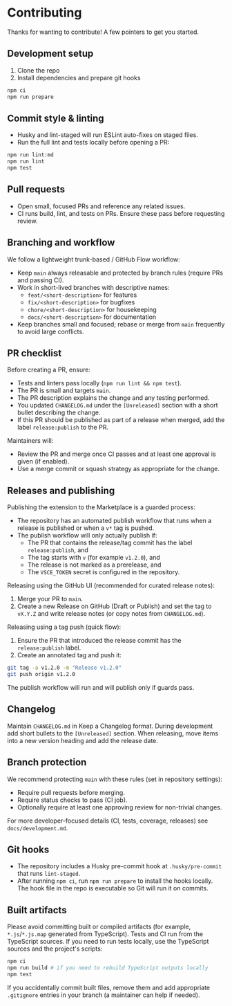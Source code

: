 # Contributing

Thanks for wanting to contribute! A few pointers to get you started.

## Development setup

1. Clone the repo
2. Install dependencies and prepare git hooks

```bash
npm ci
npm run prepare
```

## Commit style & linting

- Husky and lint-staged will run ESLint auto-fixes on staged files.
- Run the full lint and tests locally before opening a PR:

```bash
npm run lint:md
npm run lint
npm test
```

## Pull requests

- Open small, focused PRs and reference any related issues.
- CI runs build, lint, and tests on PRs. Ensure these pass before requesting review.

## Branching and workflow

We follow a lightweight trunk-based / GitHub Flow workflow:

- Keep `main` always releasable and protected by branch rules (require PRs and passing CI).
- Work in short-lived branches with descriptive names:
  - `feat/<short-description>` for features
  - `fix/<short-description>` for bugfixes
  - `chore/<short-description>` for housekeeping
  - `docs/<short-description>` for documentation
- Keep branches small and focused; rebase or merge from `main` frequently to avoid large conflicts.

## PR checklist

Before creating a PR, ensure:

- Tests and linters pass locally (`npm run lint && npm test`).
- The PR is small and targets `main`.
- The PR description explains the change and any testing performed.
- You updated `CHANGELOG.md` under the `[Unreleased]` section with a short bullet describing the change.
- If this PR should be published as part of a release when merged, add the label `release:publish` to the PR.

Maintainers will:

- Review the PR and merge once CI passes and at least one approval is given (if enabled).
- Use a merge commit or squash strategy as appropriate for the change.

## Releases and publishing

Publishing the extension to the Marketplace is a guarded process:

- The repository has an automated publish workflow that runs when a release is published or when a `v*` tag is pushed.
- The publish workflow will only actually publish if:
  - The PR that contains the release/tag commit has the label `release:publish`, and
  - The tag starts with `v` (for example `v1.2.0`), and
  - The release is not marked as a prerelease, and
  - The `VSCE_TOKEN` secret is configured in the repository.

Releasing using the GitHub UI (recommended for curated release notes):

1. Merge your PR to `main`.
2. Create a new Release on GitHub (Draft or Publish) and set the tag to `vX.Y.Z` and write release notes (or copy notes from `CHANGELOG.md`).

Releasing using a tag push (quick flow):

1. Ensure the PR that introduced the release commit has the `release:publish` label.
2. Create an annotated tag and push it:

```bash
git tag -a v1.2.0 -m "Release v1.2.0"
git push origin v1.2.0
```

The publish workflow will run and will publish only if guards pass.

## Changelog

Maintain `CHANGELOG.md` in Keep a Changelog format. During development add short bullets to the `[Unreleased]` section. When releasing, move items into a new version heading and add the release date.

## Branch protection

We recommend protecting `main` with these rules (set in repository settings):

- Require pull requests before merging.
- Require status checks to pass (CI job).
- Optionally require at least one approving review for non-trivial changes.

For more developer-focused details (CI, tests, coverage, releases) see `docs/development.md`.

## Git hooks

- The repository includes a Husky pre-commit hook at `.husky/pre-commit` that runs `lint-staged`.
- After running `npm ci`, run `npm run prepare` to install the hooks locally. The hook file in the repo is executable so Git will run it on commits.

## Built artifacts

Please avoid committing built or compiled artifacts (for example, `*.js`/`*.js.map` generated from TypeScript). Tests and CI run from the TypeScript sources. If you need to run tests locally, use the TypeScript sources and the project's scripts:

```bash
npm ci
npm run build # if you need to rebuild TypeScript outputs locally
npm test
```

If you accidentally commit built files, remove them and add appropriate `.gitignore` entries in your branch (a maintainer can help if needed).
